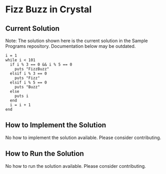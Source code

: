 # Fizz Buzz in Crystal

## Current Solution

Note: The solution shown here is the current solution in the Sample Programs repository. Documentation below may be outdated.

```Crystal
i = 1
while i < 101
  if i % 3 == 0 && i % 5 == 0
    puts "FizzBuzz"
  elsif i % 3 == 0
    puts "Fizz"
  elsif i % 5 == 0
    puts "Buzz"
  else
    puts i
  end
  i = i + 1
end
```

## How to Implement the Solution

No how to implement the solution available. Please consider contributing.

## How to Run the Solution

No how to run the solution available. Please consider contributing.